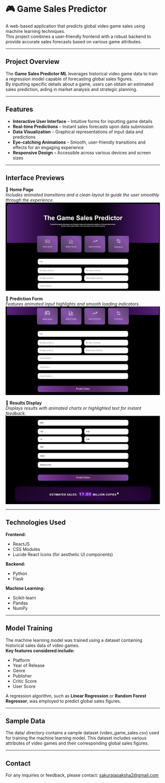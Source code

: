 # 🎮 Game Sales Predictor 

A web-based application that predicts global video game sales using machine learning techniques.  
This project combines a user-friendly frontend with a robust backend to provide accurate sales forecasts based on various game attributes.

---

##  Project Overview

The **Game Sales Predictor ML** leverages historical video game data to train a regression model capable of forecasting global sales figures.  
By inputting specific details about a game, users can obtain an estimated sales prediction, aiding in market analysis and strategic planning.

---

##  Features

- **Interactive User Interface** – Intuitive forms for inputting game details  
- **Real-time Predictions** – Instant sales forecasts upon data submission  
- **Data Visualization** – Graphical representations of input data and predictions  
- **Eye-catching Animations** – Smooth, user-friendly transitions and effects for an engaging experience  
- **Responsive Design** – Accessible across various devices and screen sizes  


---

## Interface Previews

📌 **Home Page**  
*Includes animated transitions and a clean layout to guide the user smoothly through the experience.*  
![Home Page](https://github.com/samiho03/Game-Sales-Predictor-ML/blob/main/homepage)

📌 **Prediction Form**  
*Features animated input highlights and smooth loading indicators.*  
![Prediction Form](https://github.com/samiho03/Game-Sales-Predictor-ML/blob/main/PredictionForm)

📌 **Results Display**  
*Displays results with animated charts or highlighted text for instant feedback.*  
![Results Display](https://github.com/samiho03/Game-Sales-Predictor-ML/blob/main/Results)

---

## Technologies Used

**Frontend:**
- ReactJS
- CSS Modules
- Lucide React Icons (for aesthetic UI components)

**Backend:**
- Python
- Flask

**Machine Learning:**
- Scikit-learn
- Pandas
- NumPy
  

---


## Model Training

The machine learning model was trained using a dataset containing historical sales data of video games.  
**Key features considered include:**
- Platform  
- Year of Release  
- Genre  
- Publisher  
- Critic Score  
- User Score  

A regression algorithm, such as **Linear Regression** or **Random Forest Regressor**, was employed to predict global sales figures.

---

## Sample Data


The data/ directory contains a sample dataset (video_game_sales.csv) used for training the machine learning model.
This dataset includes various attributes of video games and their corresponding global sales figures.

---

## Contact


For any inquiries or feedback, please contact:
sakurajapaksha2@gmail.com

